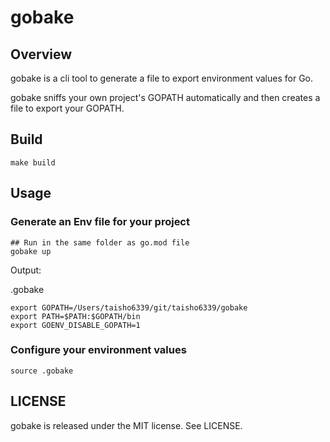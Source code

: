 # gobake

## Overview

gobake is a cli tool to generate a file to export environment values for Go.

gobake sniffs your own project's GOPATH automatically and then creates a file to export your GOPATH.

## Build

```
make build
```

## Usage

### Generate an Env file for your project

```
## Run in the same folder as go.mod file
gobake up
```

Output:

.gobake
```
export GOPATH=/Users/taisho6339/git/taisho6339/gobake
export PATH=$PATH:$GOPATH/bin
export GOENV_DISABLE_GOPATH=1
```

### Configure your environment values

```
source .gobake
```

## LICENSE

gobake is released under the MIT license. See LICENSE.